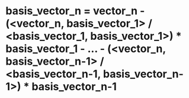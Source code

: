 # basis_vector_n = vector_n - (<vector_n, basis_vector_1> / <basis_vector_1, basis_vector_1>) * basis_vector_1 - ... - (<vector_n, basis_vector_n-1> / <basis_vector_n-1, basis_vector_n-1>) * basis_vector_n-1